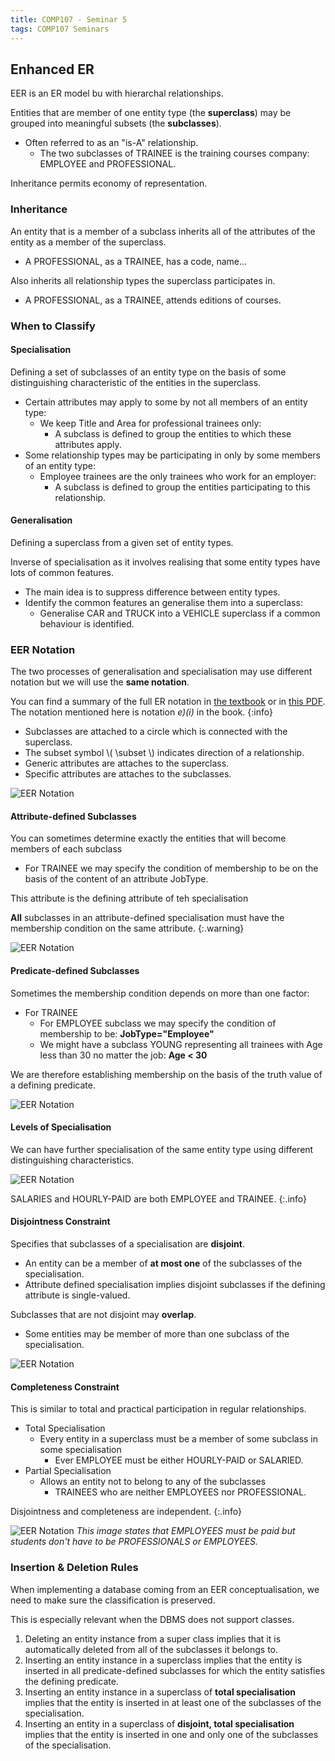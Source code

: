 ```yaml
---
title: COMP107 - Seminar 5
tags: COMP107 Seminars
---
```

## Enhanced ER
EER is an ER model bu with hierarchal relationships.

Entities that are member of one entity type (the **superclass**) may be grouped into meaningful subsets (the **subclasses**).

* Often referred to as an "is-A" relationship.
	* The two subclasses of TRAINEE is the training courses company: EMPLOYEE and PROFESSIONAL.

Inheritance permits economy of representation.

### Inheritance
An entity that is a member of a subclass inherits all of the attributes of the entity as a member of the superclass.

* A PROFESSIONAL, as a TRAINEE, has a code, name...

Also inherits all relationship types the superclass participates in.

* A PROFESSIONAL, as a TRAINEE, attends editions of courses.

### When to Classify
#### Specialisation
Defining a set of subclasses of an entity type on the basis of some distinguishing characteristic of the entities in the superclass.

* Certain attributes may apply to some by not all members of an entity type:
	* We keep Title and Area for professional trainees only:
		* A subclass is defined to group the entities to which these attributes apply.
* Some relationship types may be participating in only by some members of an entity type:
	* Employee trainees are the only trainees who work for an employer:
		* A subclass is defined to group the entities participating to this relationship.

#### Generalisation
Defining a superclass from a given set of entity types.

Inverse of specialisation as it involves realising that some entity types have lots of common features.

* The main idea is to suppress difference between entity types.
* Identify the common features an generalise them into a superclass:
	* Generalise CAR and TRUCK into a VEHICLE superclass if a common behaviour is identified.

### EER Notation
The two processes of generalisation and specialisation may use different notation but we will use the **same notation**.

You can find a summary of the full ER notation in [the textbook](https://read.kortext.com/reader/pdf/125467/1193) or in [this PDF]({{site.baseurl}}/assets/COMP107/Seminars/2020-11-23-1.pdf).  
The notation mentioned here is notation *e)(i)* in the book.
{:info}

* Subclasses are attached to a circle which is connected with the superclass.
* The subset symbol  \\( \\subset \\) indicates direction of a relationship.
* Generic attributes are attaches to the superclass.
* Specific attributes are attaches to the subclasses.

![EER Notation]({{site.baseurl}}/assets/COMP107/Seminars/2020-11-23-1-1.png)

#### Attribute-defined Subclasses
You can sometimes determine exactly the entities that will become members of each subclass

* For TRAINEE we may specify the condition of membership to be on the basis of the content of an attribute JobType.

This attribute is the defining attribute of teh specialisation

**All** subclasses in an attribute-defined specialisation must have the membership condition on the same attribute.
{:.warning}

![EER Notation]({{site.baseurl}}/assets/COMP107/Seminars/2020-11-23-1-2.png)

#### Predicate-defined Subclasses
Sometimes the membership condition depends on more than one factor:

* For TRAINEE
	* For EMPLOYEE subclass we may specify the condition of membership to be: **JobType="Employee"**
	* We might have a subclass YOUNG representing all trainees with Age less than 30 no matter the job: **Age < 30**

We are therefore establishing membership on the basis of the truth value of a defining predicate.

![EER Notation]({{site.baseurl}}/assets/COMP107/Seminars/2020-11-23-1-3.png)

#### Levels of Specialisation
We can have further specialisation of the same entity type using different distinguishing characteristics.

![EER Notation]({{site.baseurl}}/assets/COMP107/Seminars/2020-11-23-1-4.png)

SALARIES and HOURLY-PAID are both EMPLOYEE and TRAINEE.
{:.info}

#### Disjointness Constraint
Specifies that subclasses of a specialisation are **disjoint**.
	
* An entity can be a member of **at most one** of the subclasses of the specialisation.
* Attribute defined specialisation implies disjoint subclasses if the defining attribute is single-valued.

Subclasses that are not disjoint may **overlap**.

* Some entities may be member of more than one subclass of the specialisation.

![EER Notation]({{site.baseurl}}/assets/COMP107/Seminars/2020-11-23-1-5.png)

#### Completeness Constraint
This is similar to total and practical participation in regular relationships.

* Total Specialisation
	* Every entity in a superclass must be a member of some subclass in some specialisation
		* Ever EMPLOYEE must be either HOURLY-PAID or SALARIED.
* Partial Specialisation
	* Allows an entity not to belong to any of the subclasses
		* TRAINEES who are neither EMPLOYEES nor PROFESSIONAL.
		
Disjointness and completeness are independent.
{:.info}

![EER Notation]({{site.baseurl}}/assets/COMP107/Seminars/2020-11-23-1-6.png)
*This image states that EMPLOYEES must be paid but students don't have to be PROFESSIONALS or EMPLOYEES.*

### Insertion & Deletion Rules
When implementing a database coming from an EER conceptualisation, we need to make sure the classification is preserved.

This is especially relevant when the DBMS does not support classes.

1. Deleting an entity instance from a super class implies that it is automatically deleted from all of the subclasses it belongs to.
1. Inserting an entity instance in a superclass implies that the entity is inserted in all predicate-defined subclasses for which the entity satisfies the defining predicate.
1. Inserting an entity instance in a superclass of **total specialisation** implies that the entity is inserted in at least one of the subclasses of the specialisation.
1. Inserting an entity in a superclass of **disjoint, total specialisation** implies that the entity is inserted in one and only one of the subclasses of the specialisation.
